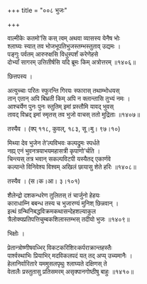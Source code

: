 +++
title = "००८ भुजः"

+++


वाल्मीकेः कतमो’सि कस् त्वम् अथवा व्यासस्य येनैष भोः  
श्लाघ्यः स्यात् तव भोजभूपतिभुजस्तम्भस्तुताव् उद्यमः ।  
पङ्गुः पर्वतम् आरुरुक्षसि विधुस्पर्शं करेणेहसे  
दोर्भ्यां सागरम् उत्तितीर्षसि यदि ब्रूमः किम् अत्रोत्तरम् ॥१४०६॥  


छित्तपस्य ।  


अत्युच्चाः परितः स्फुरन्ति गिरयः स्फारास् तथाम्भोधयस्  
तान् एतान् अपि बिभ्रती किम् अपि न क्लान्तासि तुभ्यं नमः ।  
आश्चर्येण पुनः पुनः स्तुतिम् इमां प्रस्तौमि यावद् भुवस्  
तावद् विभ्रद् इमां स्मृतस् तव भुजो वाचस् ततो मुद्रिताः ॥१४०७॥  


तस्यैव । (क्प् ११८, कुवल्, १८३, सू।मु। ९७।१०)  


मिथ्या देव भुजेन ते’ल्पविभवः कल्पद्रुमः स्पर्धते  
नह्य् एनं भुवनत्रयाभयमहासत्री कृपाणो’र्चति ।  
चिन्त्यस् तत्र भवान् सकल्पविटपी यस्यैतद् एकार्णवे  
कल्पान्ते विनिवेश्य विश्वम् अखिलं छायासु शेते हरिः ॥१४०८॥  


तस्यैव । (स।क।आ। ३।१०१)  


शैलेन्द्रो दशकन्धरेण तुलितस् तं चार्जुनो हेहयः   
काराधाम्नि बबन्ध तस्य च भुजारण्यं मुनिश् छिन्नवान् ।  
इत्थं ग्रन्थिनिबद्धविक्रमकथासन्देहशल्याकुल  
त्रैलोक्यप्रतिपत्तिचुम्बकशिलास्तम्भस् तदीयो भुजः ॥१४०९॥  


भिक्षोः ।  


प्रेतान्त्रोष्णीषवध्भिर् विकटकरिशिरःकर्पराक्रान्तहस्तैः  
पार्श्वस्थाभिः प्रियाभिर् मदविकलपदं यत् तद् अप्य् उच्यमानैः ।  
हेलानिर्वारितारे यममुसलपृथुः श्लाघ्यते दक्षिणस् ते  
वेतालैः प्रस्तुतासु प्रतिसमरम् असृक्पानगोष्ठीषु बाहुः ॥१४१०॥  

